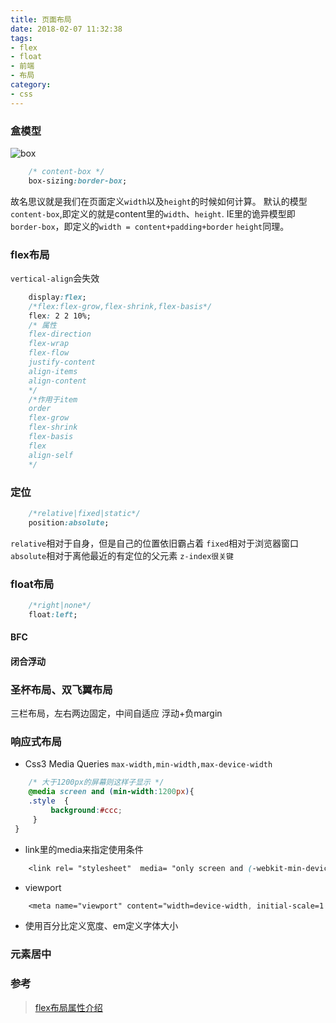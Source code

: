 ```yaml
---
title: 页面布局
date: 2018-02-07 11:32:38
tags:
- flex
- float 
- 前端
- 布局
category: 
- css
---
```


### 盒模型
![box](/one_hour/img/css/box_pattern.jpeg)
```css
	/* content-box */
	box-sizing:border-box;
```
故名思议就是我们在页面定义`width`以及`height`的时候如何计算。
默认的模型`content-box`,即定义的就是content里的`width`、`height`.
IE里的诡异模型即`border-box`，即定义的`width = content+padding+border`
`height`同理。

### flex布局
`vertical-align`会失效
``` css
	display:flex;
	/*flex:flex-grow,flex-shrink,flex-basis*/
	flex: 2 2 10%;
	/* 属性
	flex-direction
	flex-wrap
	flex-flow
	justify-content
	align-items
	align-content
	*/
	/*作用于item
	order
	flex-grow
	flex-shrink
	flex-basis
	flex
	align-self
	*/
```

### 定位
```css
	/*relative|fixed|static*/
	position:absolute;
```
`relative`相对于自身，但是自己的位置依旧霸占着
`fixed`相对于浏览器窗口
`absolute`相对于离他最近的有定位的父元素
`z-index很关键`

### float布局
```css
	/*right|none*/
	float:left;
```
#### BFC

#### 闭合浮动


### 圣杯布局、双飞翼布局
三栏布局，左右两边固定，中间自适应
浮动+负margin


### 响应式布局
- Css3 Media Queries
`max-width,min-width,max-device-width`
```css
	/* 大于1200px的屏幕则这样子显示 */
	@media screen and (min-width:1200px){ 
    .style  {
         background:#ccc; 
     }
 }
```
- link里的media来指定使用条件
``` css
	<link rel= "stylesheet"  media= "only screen and (-webkit-min-device-pixel-ratio: 2)"  type= "text/css"  href= "style.css"  />
```
- viewport
``` css
	<meta name="viewport" content="width=device-width, initial-scale=1.0">
```
- 使用百分比定义宽度、em定义字体大小

### 元素居中


### 参考
>[flex布局属性介绍](http://www.ruanyifeng.com/blog/2015/07/flex-grammar.html)
